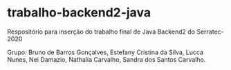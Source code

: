 # trabalho-backend2-java
Respositório para inserção do trabalho final de Java Backend2 do Serratec-2020

Grupo: 
Bruno de Barros Gonçalves,
Estefany Cristina da Silva,
Lucca Nunes,
Nei Damazio,
Nathalia Carvalho,
Sandra dos Santos Carvalho.
